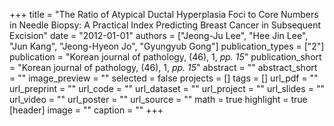+++
title = "The Ratio of Atypical Ductal Hyperplasia Foci to Core Numbers in Needle Biopsy: A Practical Index Predicting Breast Cancer in Subsequent Excision"
date = "2012-01-01"
authors = ["Jeong-Ju Lee", "Hee Jin Lee", "Jun Kang", "Jeong-Hyeon Jo", "Gyungyub Gong"]
publication_types = ["2"]
publication = "Korean journal of pathology, (46), 1, _pp. 15_"
publication_short = "Korean journal of pathology, (46), 1, _pp. 15_"
abstract = ""
abstract_short = ""
image_preview = ""
selected = false
projects = []
tags = []
url_pdf = ""
url_preprint = ""
url_code = ""
url_dataset = ""
url_project = ""
url_slides = ""
url_video = ""
url_poster = ""
url_source = ""
math = true
highlight = true
[header]
image = ""
caption = ""
+++
